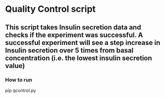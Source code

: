 # Quality Control script

## This script takes Insulin secretion data and checks if the experiment was successful. A successful experiment will see a step increase in Insulin secretion over 5 times from basal concentration (i.e. the lowest insulin secretion value)

### How to run

pip qcontrol.py
